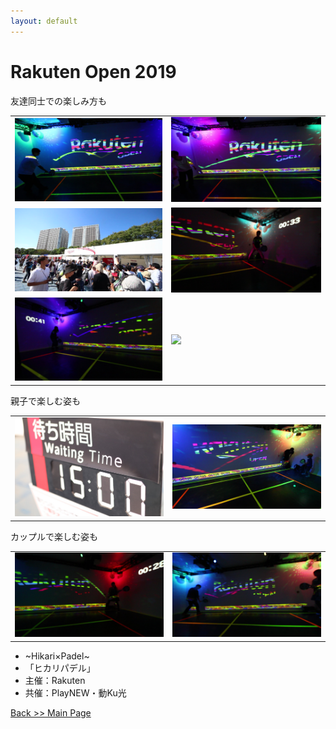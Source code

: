 ```yaml
---
layout: default
---
```


# Rakuten Open 2019


友達同士での楽しみ方も
<table border="0">
<tr>
<td><img src="https://github.com/ugokuhikari/photo/blob/master/rakuten1/rakuten1.jpg?raw=true" width="320"></td>
<td><img src="https://github.com/ugokuhikari/photo/blob/master/rakuten1/rakuten2.jpg?raw=true" width="320"></td>
</tr>
<tr>
<td><img src="https://github.com/ugokuhikari/photo/blob/master/rakuten1/rakuten3.jpg?raw=true" width="320"></td>
<td><img src="https://github.com/ugokuhikari/photo/blob/master/rakuten1/rakuten4.jpg?raw=true" width="320"></td>
</tr>
<tr>
<td><img src="https://github.com/ugokuhikari/photo/blob/master/rakuten1/rakuten5.jpg?raw=true" width="320"></td>
<td><img src="https://github.com/ugokuhikari/photo/blob/master/rakuten1/rakuten6.jpg?raw=true" width="320"></td>
</tr>
</table>

親子で楽しむ姿も
<table border="0">
<tr>
<td><img src="https://github.com/ugokuhikari/photo/blob/master/rakuten1/rakuten7.jpg?raw=true" width="320"></td>
<td><img src="https://github.com/ugokuhikari/photo/blob/master/rakuten1/rakuten8.jpg?raw=true" width="320"></td>
</tr>
</table>

カップルで楽しむ姿も
<table border="0">
<tr>
<td><img src="https://github.com/ugokuhikari/photo/blob/master/rakuten1/rakuten9.jpg?raw=true" width="320"></td>
<td><img src="https://github.com/ugokuhikari/photo/blob/master/rakuten1/rakuten10.jpg?raw=true" width="320"></td>
</tr>
</table>

- ~Hikari×Padel~
- 「ヒカリパデル」
- 主催：Rakuten
- 共催：PlayNEW・動Ku光


[Back >> Main Page](./)
